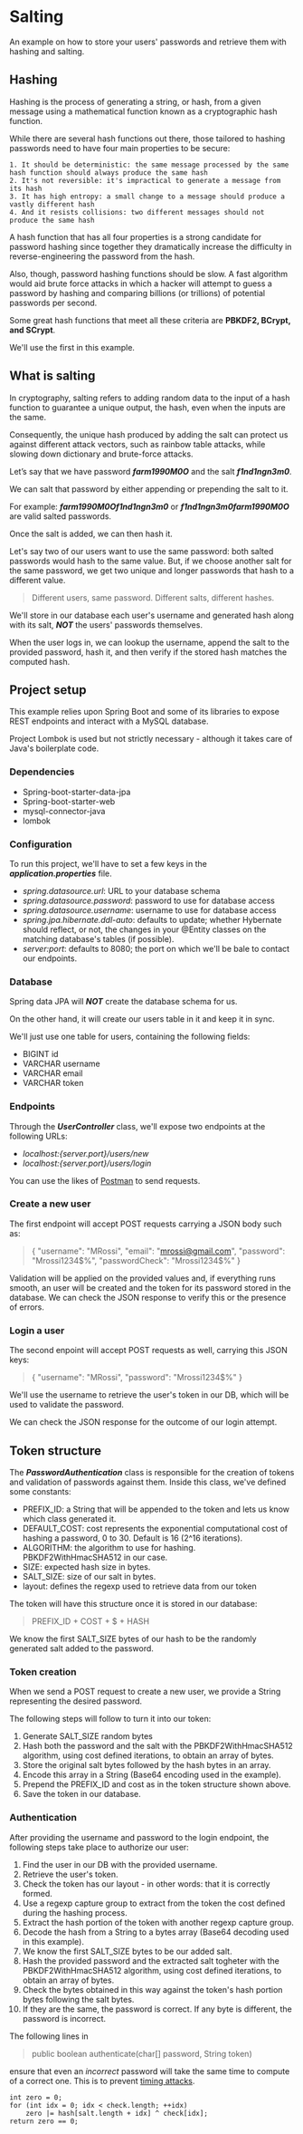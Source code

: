 # Salting
An example on how to store your users' passwords and retrieve them with hashing and salting.

## Hashing

Hashing is the process of generating a string, or hash, from a given message using a mathematical function known as a cryptographic hash function.

While there are several hash functions out there, those tailored to hashing passwords need to have four main properties to be secure:

    1. It should be deterministic: the same message processed by the same hash function should always produce the same hash
    2. It's not reversible: it's impractical to generate a message from its hash
    3. It has high entropy: a small change to a message should produce a vastly different hash
    4. And it resists collisions: two different messages should not produce the same hash

A hash function that has all four properties is a strong candidate for password hashing since together they dramatically increase the difficulty in reverse-engineering the password from the hash.

Also, though, password hashing functions should be slow. A fast algorithm would aid brute force attacks in which a hacker will attempt to guess a password by hashing and comparing billions (or trillions) of potential passwords per second.

Some great hash functions that meet all these criteria are **PBKDF2, BCrypt, and SCrypt**.

We'll use the first in this example.


## What is salting

In cryptography, salting refers to adding random data to the input of a hash function to guarantee a unique output, the hash, even when the inputs are the same.

Consequently, the unique hash produced by adding the salt can protect us against different attack vectors, such as rainbow table attacks, while slowing down dictionary and brute-force attacks.

Let’s say that we have password ***farm1990M0O*** and the salt ***f1nd1ngn3m0***.

We can salt that password by either appending or prepending the salt to it.

For example: ***farm1990M0Of1nd1ngn3m0*** or ***f1nd1ngn3m0farm1990M0O*** are valid salted passwords.

Once the salt is added, we can then hash it.

Let's say two of our users want to use the same password: both salted passwords would hash to the same value.
But, if we choose another salt for the same password, we get two unique and longer passwords that hash to a different value.

> Different users, same password. Different salts, different hashes.

We'll store in our database each user's username and generated hash along with its salt, ***NOT*** the users' passwords themselves.

When the user logs in, we can lookup the username, append the salt to the provided password, hash it, and then verify if the stored hash matches the computed hash.

## Project setup

This example relies upon Spring Boot and some of its libraries to expose REST endpoints and interact with a MySQL database.

Project Lombok is used but not strictly necessary - although it takes care of Java's boilerplate code.

### Dependencies

- Spring-boot-starter-data-jpa
- Spring-boot-starter-web
- mysql-connector-java
- lombok

### Configuration

To run this project, we'll have to set a few keys in the ***application.properties*** file.

- *spring.datasource.url*: URL to your database schema
- *spring.datasource.password*: password to use for database access
- *spring.datasource.username*: username to use for database access
- *spring.jpa.hibernate.ddl-auto*: defaults to update; whether Hybernate should reflect, or not, the changes in your @Entity classes on the matching database's tables (if possible).
- *server:port*: defaults to 8080; the port on which we'll be bale to contact our endpoints.

### Database

Spring data JPA will ***NOT*** create the database schema for us.

On the other hand, it will create our users table in it and keep it in sync.

We'll just use one table for users, containing the following fields:
- BIGINT id
- VARCHAR username
- VARCHAR email
- VARCHAR token

### Endpoints

Through the ***UserController*** class, we'll expose two endpoints at the following URLs:

- *localhost:{server.port}/users/new*
- *localhost:{server.port}/users/login*

You can use the likes of [Postman](https://www.postman.com/) to send requests.

### Create a new user

The first endpoint will accept POST requests carrying a JSON body such as:

>{
    "username": "MRossi",
    "email": "mrossi@gmail.com",
    "password": "Mrossi1234$%",
    "passwordCheck": "Mrossi1234$%"
}

Validation will be applied on the provided values and, if everything runs smooth, an user will be created and the token for its password stored in the database.
We can check the JSON response to verify this or the presence of errors.

### Login a user

The second enpoint will accept POST requests as well, carrying this JSON keys:

>{
    "username": "MRossi",
    "password": "Mrossi1234$%"
}

We'll use the username to retrieve the user's token in our DB, which will be used to validate the password.

We can check the JSON response for the outcome of our login attempt.


## Token structure

The ***PasswordAuthentication*** class is responsible for the creation of tokens and validation of passwords against them.
Inside this class, we've defined some constants:

- PREFIX_ID: a String that will be appended to the token and lets us know which class generated it.
- DEFAULT_COST: cost represents the exponential computational cost of hashing a password, 0 to 30. Default is 16 (2^16 iterations).
- ALGORITHM: the algorithm to use for hashing. PBKDF2WithHmacSHA512 in our case.
- SIZE: expected hash size in bytes.
- SALT_SIZE: size of our salt in bytes.
- layout: defines the regexp used to retrieve data from our token

The token will have this structure once it is stored in our database:

> PREFIX_ID + COST + $ + HASH

We know the first SALT_SIZE bytes of our hash to be the randomly generated salt added to the password.

### Token creation

When we send a POST request to create a new user, we provide a String representing the desired password.

The following steps will follow to turn it into our token:
1. Generate SALT_SIZE random bytes
2. Hash both the password and the salt with the PBKDF2WithHmacSHA512 algorithm, using cost defined iterations, to obtain an array of bytes.
3. Store the original salt bytes followed by the hash bytes in an array.
4. Encode this array in a String (Base64 encoding used in the example).
5. Prepend the PREFIX_ID and cost as in the token structure shown above.
6. Save the token in our database.


### Authentication

After providing the username and password to the login endpoint, the following steps take place to authorize our user:
1. Find the user in our DB with the provided username.
2. Retrieve the user's token.
3. Check the token has our layout - in other words: that it is correctly formed.
4. Use a regexp capture group to extract from the token the cost defined during the hashing process.
5. Extract the hash portion of the token with another regexp capture group.
6. Decode the hash from a String to a bytes array (Base64 decoding used in this example).
7. We know the first SALT_SIZE bytes to be our added salt.
8. Hash the provided password and the extracted salt togheter with the PBKDF2WithHmacSHA512 algorithm, using cost defined iterations, to obtain an array of bytes.
9. Check the bytes obtained in this way against the token's hash portion bytes following the salt bytes.
9. If they are the same, the password is correct. If any byte is different, the password is incorrect. 

The following lines in
> public boolean authenticate(char[] password, String token)

ensure that even an *incorrect* password will take the same time to compute of a correct one.
This is to prevent [timing attacks](https://en.wikipedia.org/wiki/Timing_attack).

```
int zero = 0;
for (int idx = 0; idx < check.length; ++idx)
	zero |= hash[salt.length + idx] ^ check[idx];
return zero == 0;




